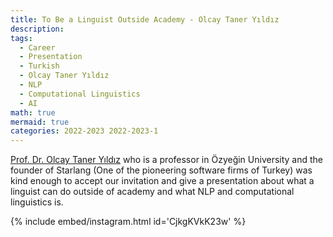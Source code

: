 ```yaml
---
title: To Be a Linguist Outside Academy - Olcay Taner Yıldız
description:
tags:
  - Career
  - Presentation
  - Turkish
  - Olcay Taner Yıldız
  - NLP
  - Computational Linguistics
  - AI
math: true
mermaid: true
categories: 2022-2023 2022-2023-1
---
```

[Prof. Dr. Olcay Taner Yıldız](https://www.linkedin.com/in/olcay-taner-y%C4%B1ld%C4%B1z-4a559168/) who is a professor in Özyeğin University and the founder of Starlang (One of the pioneering software firms of Turkey) was kind enough to accept our invitation and give a presentation about what a linguist can do outside of academy and what NLP and computational linguistics is.

{% include embed/instagram.html id='CjkgKVkK23w' %}